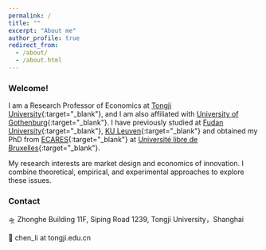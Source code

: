 ```yaml
---
permalink: /
title: ""
excerpt: "About me"
author_profile: true
redirect_from:
  - /about/
  - /about.html
---
```


### Welcome!

I am a Research Professor of Economics at [Tongji University]([http://www.tongji.edu.cn/](https://en.tongji.edu.cn/p/#/)){:target="_blank"}, and I am also affiliated with [University of Gothenburg](https://www.gu.se/en){:target="_blank"}. I have previously studied at [Fudan University](http://www.fudan.edu.cn/en/){:target="_blank"}, [KU Leuven](https://www.kuleuven.be/english/kuleuven/index.html){:target="_blank"} and obtained my PhD from [ECARES](https://ecares.ulb.be/){:target="_blank"} at [Université libre de Bruxelles](http://www.ulb.ac.be/){:target="_blank"}.

My research interests are market design and economics of innovation. I combine theoretical, empirical, and experimental approaches to explore these issues.
<!--My current [research](https://lichen999.github.io/research/) includes topics on human and algorithm interaction, college admissions, and green innovation. -->

### Contact

🛸 Zhonghe Building 11F, Siping Road 1239, Tongji University，Shanghai

📧 chen_li at tongji.edu.cn


